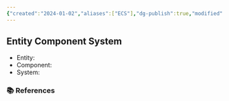 ```yaml
---
{"created":"2024-01-02","aliases":["ECS"],"dg-publish":true,"modified":"2024-09-13","permalink":"/40-development/game-programming/entity-component-system/","dgPassFrontmatter":true,"updated":"2024-09-13"}
---
```



## Entity Component System

- Entity:
- Component:
- System:

### 📚 References
